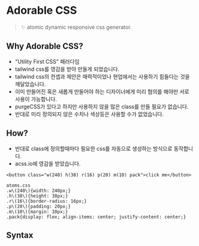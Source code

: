 # Adorable CSS

> ✨ atomic dynamic responsive css generator.

## Why Adorable CSS?

- "Utility First CSS" 패러다임
- tailwind css를 영감을 받아 만들게 되었습니다.
- tailwind css의 컨셉과 제안은 매력적이었나 현업에서는 사용하기 힘들다는 것을 깨달았습니다.
- 이미 만들어진 혹은 새롭게 만들어야 하는 디자이너에게 미리 협의를 해야만 서로 사용이 가능합니다.
- purgeCSS가 있다고 하지만 사용하지 않을 많은 class를 만들 필요가 없습니다.
- 반대로 미리 정의되지 않은 수치나 색상등은 사용할 수가 없었습니다.


## How?
- 반대로 class에 정의할때마다 필요한 css를 자동으로 생성하는 방식으로 동작합니다.
- acss.io에 영감을 받았습니다.  


```
<button class="w(240) h(38) r(16) p(20) m(10) pack">click me</button>

atoms.css
.w\(240\){width: 240px;}
.h\(38\){height: 38px;}
.r\(16\){border-radius: 16px;}
.p\(20\){padding: 20px;}
.m\(10\){margin: 10px;}
.pack{display: flex; align-items: center; justify-content: center;}
```


## Syntax

